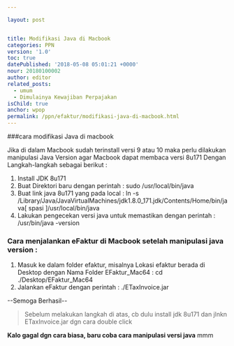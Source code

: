 ```yaml
---

layout: post


title: Modifikasi Java di Macbook
categories: PPN
version: '1.0'
toc: true
datePublished: '2018-05-08 05:01:21 +0000'
nour: 20180100002
author: editor
related_posts:
  - umum
  - Dimulainya Kewajiban Perpajakan
isChild: true
anchor: wpop
permalink: /ppn/efaktur/modifikasi-java-di-macbook.html
---
```

###cara modifikasi Java di macbook

Jika di dalam Macbook sudah terinstall versi 9 atau 10 maka perlu dilakukan manipulasi Java Version agar Macbook dapat membaca versi 8u171
Dengan Langkah-langkah sebagai berikut :
1. Install JDK 8u171
2. Buat Direktori baru dengan perintah : sudo /usr/local/bin/java
3. Buat link java 8u171 yang pada local : ln -s /Library/Java/JavaVirtualMachines/jdk1.8.0_171.jdk/Contents/Home/bin/java[ spasi ]/usr/local/bin/java
4. Lakukan pengecekan versi java untuk memastikan dengan perintah : /usr/bin/java -version

### Cara menjalankan eFaktur di Macbook setelah manipulasi java version :
1. Masuk ke dalam folder efaktur, misalnya Lokasi efaktur berada di Desktop dengan Nama Folder EFaktur_Mac64 : cd ./Desktop/EFaktur_Mac64
2. Jalankan eFaktur dengan perintah : ./ETaxInvoice.jar 

--Semoga Berhasil--

> Sebelum melakukan langkah di atas, cb dulu install jdk 8u171 dan jlnkn ETaxInvoice.jar dgn cara double click

**Kalo gagal dgn cara biasa, baru coba cara manipulasi versi java**
mmm
